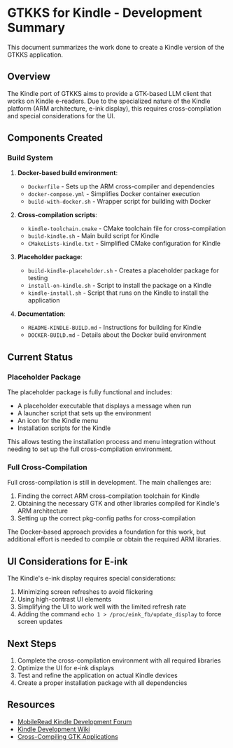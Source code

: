# GTKKS for Kindle - Development Summary

This document summarizes the work done to create a Kindle version of the GTKKS application.

## Overview

The Kindle port of GTKKS aims to provide a GTK-based LLM client that works on Kindle e-readers. Due to the specialized nature of the Kindle platform (ARM architecture, e-ink display), this requires cross-compilation and special considerations for the UI.

## Components Created

### Build System

1. **Docker-based build environment**:
   - `Dockerfile` - Sets up the ARM cross-compiler and dependencies
   - `docker-compose.yml` - Simplifies Docker container execution
   - `build-with-docker.sh` - Wrapper script for building with Docker

2. **Cross-compilation scripts**:
   - `kindle-toolchain.cmake` - CMake toolchain file for cross-compilation
   - `build-kindle.sh` - Main build script for Kindle
   - `CMakeLists-kindle.txt` - Simplified CMake configuration for Kindle

3. **Placeholder package**:
   - `build-kindle-placeholder.sh` - Creates a placeholder package for testing
   - `install-on-kindle.sh` - Script to install the package on a Kindle
   - `kindle-install.sh` - Script that runs on the Kindle to install the application

4. **Documentation**:
   - `README-KINDLE-BUILD.md` - Instructions for building for Kindle
   - `DOCKER-BUILD.md` - Details about the Docker build environment

## Current Status

### Placeholder Package

The placeholder package is fully functional and includes:
- A placeholder executable that displays a message when run
- A launcher script that sets up the environment
- An icon for the Kindle menu
- Installation scripts for the Kindle

This allows testing the installation process and menu integration without needing to set up the full cross-compilation environment.

### Full Cross-Compilation

Full cross-compilation is still in development. The main challenges are:
1. Finding the correct ARM cross-compilation toolchain for Kindle
2. Obtaining the necessary GTK and other libraries compiled for Kindle's ARM architecture
3. Setting up the correct pkg-config paths for cross-compilation

The Docker-based approach provides a foundation for this work, but additional effort is needed to compile or obtain the required ARM libraries.

## UI Considerations for E-ink

The Kindle's e-ink display requires special considerations:
1. Minimizing screen refreshes to avoid flickering
2. Using high-contrast UI elements
3. Simplifying the UI to work well with the limited refresh rate
4. Adding the command `echo 1 > /proc/eink_fb/update_display` to force screen updates

## Next Steps

1. Complete the cross-compilation environment with all required libraries
2. Optimize the UI for e-ink displays
3. Test and refine the application on actual Kindle devices
4. Create a proper installation package with all dependencies

## Resources

- [MobileRead Kindle Development Forum](https://www.mobileread.com/forums/forumdisplay.php?f=150)
- [Kindle Development Wiki](https://wiki.mobileread.com/wiki/Kindle_Development)
- [Cross-Compiling GTK Applications](https://developer.gnome.org/documentation/tutorials/cross-compiling.html) 